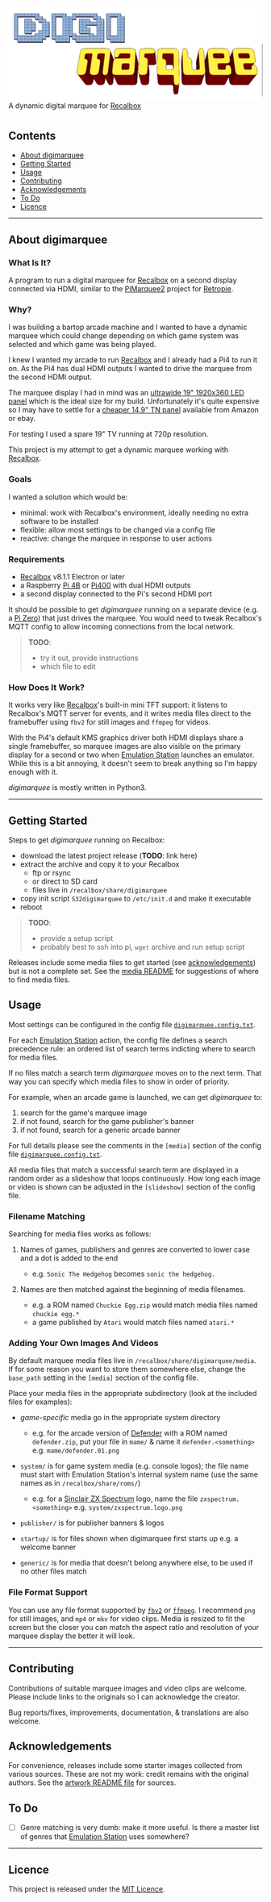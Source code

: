 #
![digimarquee startup image][project-image]
A dynamic digital marquee for [Recalbox]
#

<!-- **TODO**:
add video of it working?
-->

## Contents
- [About digimarquee](#about-digimarquee)
- [Getting Started](#getting-started)
- [Usage](#usage)
- [Contributing](#contributing)
- [Acknowledgements](#acknowledgements)
- [To Do](#to-do)
- [Licence](#licence)


---

## About digimarquee

### What Is It?
A program to run a digital marquee for [Recalbox] on a second display connected via HDMI, similar to the [PiMarquee2][pimarquee2] project for [Retropie][retropie].

### Why?
I was building a bartop arcade machine and I wanted to have a dynamic marquee which could change depending on which game system was selected and which game was being played.

I knew I wanted my arcade to run [Recalbox] and I already had a Pi4 to run it on. As the Pi4 has dual HDMI outputs I wanted to drive the marquee from the second HDMI output. 

The marquee display I had in mind was an [ultrawide 19" 1920x360 LED panel][DV190FBM] which is the ideal size for my build. Unfortunately it's quite expensive so I may have to settle for a [cheaper 14.9" TN panel][LTA149B780F] available from Amazon or ebay.

For testing I used a spare 19" TV running at 720p resolution.

This project is my attempt to get a dynamic marquee working with [Recalbox].

### Goals
I wanted a solution which would be:

- minimal: work with Recalbox's environment, ideally needing no extra software to be installed
- flexible: allow most settings to be changed via a config file
- reactive: change the marquee in response to user actions


### Requirements
- [Recalbox] v8.1.1 Electron or later
- a Raspberry [Pi 4B][pi4] or [Pi400][pi400] with dual HDMI outputs
- a second display connected to the Pi's second HDMI port

It should be possible to get *digimarquee* running on a separate device (e.g. a [Pi Zero][pi-zero]) that just drives the marquee.
You would need to tweak Recalbox's MQTT config to allow incoming connections from the local network.

> **TODO**:
> - try it out, provide instructions
> - which file to edit


### How Does It Work?
It works very like [Recalbox]'s built-in mini TFT support: 
it listens to Recalbox's MQTT server for events, and it writes media files direct to the framebuffer using `fbv2` for still images and `ffmpeg` for videos.

With the Pi4's default KMS graphics driver both HDMI displays share a single framebuffer, so marquee images are also visible on the primary display for a second or two when [Emulation Station][emulationstation] launches an emulator. While this is a bit annoying, it doesn't seem to break anything so I'm happy enough with it.

*digimarquee* is mostly written in Python3.

---

## Getting Started
Steps to get *digimarquee* running on Recalbox:

- download the latest project release (**TODO**: link here)
- extract the archive and copy it to your Recalbox
  - ftp or rsync
  - or direct to SD card
  - files live in `/recalbox/share/digimarquee`
- copy init script `S32digimarquee` to `/etc/init.d` and make it executable
- reboot

>  **TODO**:
>  - provide a setup script
>  - probably best to ssh into pi, `wget` archive and run setup script

Releases include some media files to get started (see [acknowledgements](#acknowledgements)) but is not a complete set. See the [media README][media-readme] for suggestions of where to find media files.


## Usage
Most settings can be configured in the config file [`digimarquee.config.txt`](digimarquee.config.txt).

For each [Emulation Station][emulationstation] action, the config file defines a search precedence rule: an ordered list of search terms indicting where to search for media files.

If no files match a search term *digimarquee* moves on to the next term.
That way you can specify which media files to show in order of priority.

For example, when an arcade game is launched, we can get *digimarquee* to:
1. search for the game's marquee image
1. if not found, search for the game publisher's banner
1. if not found, search for a generic arcade banner

For full details please see the comments in the `[media]` section of the config file [`digimarquee.config.txt`](digimarquee.config.txt).

All media files that match a successful search term are displayed in a random order as a slideshow that loops continuously. How long each image or video is shown can be adjusted in the `[slideshow]` section of the config file.


### Filename Matching
Searching for media files works as follows:

1. Names of games, publishers and genres are converted to lower case and a dot is added to the end
    - e.g. `Sonic The Hedgehog` becomes `sonic the hedgehog.`

1. Names are then matched against the beginning of media filenames.
    - e.g. a ROM named `Chuckie Egg.zip` would match media files named `chuckie egg.*`
    - a game published by `Atari` would match files named `atari.*`


### Adding Your Own Images And Videos
By default marquee media files live in `/recalbox/share/digimarquee/media`.
If for some reason you want to store them somewhere else, change the `base_path` setting in the `[media]` section of the config file.

Place your media files in the appropriate subdirectory (look at the included files for examples):

- *game-specific* media go in the appropriate system directory
    - e.g. for the arcade version of [Defender] with a ROM named `defender.zip`, put your file in `mame/` & name it `defender.<something>` e.g. `mame/defender.01.png`

- `system/` is for game system media (e.g. console logos);
the file name must start with Emulation Station's internal system name (use the same names as in `/recalbox/share/roms/`)
    - e.g. for a [Sinclair ZX Spectrum][spectrum] logo, name the file `zxspectrum.<something>` e.g. `system/zxspectrum.logo.png`

- `publisher/` is for publisher banners & logos

- `startup/` is for files shown when digimarquee first starts up e.g. a welcome banner

- `generic/` is for media that doesn't belong anywhere else, to be used if no other files match


### File Format Support
You can use any file format supported by [`fbv2`][fbv] or [`ffmpeg`][ffmpeg].
I recommend `png` for still images, and `mp4` or `mkv` for video clips.
Media is resized to fit the screen but the closer you can match the aspect ratio and resolution of your marquee display the better it will look.

---

## Contributing
Contributions of suitable marquee images and video clips are welcome.
Please include links to the originals so I can acknowledge the creator.

Bug reports/fixes, improvements, documentation, & translations are also welcome.


## Acknowledgements
For convenience, releases include some starter images collected from various sources.
These are not my  work: credit remains with the original authors.
See the [artwork README file][artwork-readme] for sources.


## To Do
- [ ] Genre matching is very dumb: make it more useful. Is there a master list of genres that [Emulation Station][emulationstation] uses somewhere?

---

## Licence
This project is released under the [MIT Licence][licence].


<!-- LINKS & IMAGES -->
<!-- https://www.markdownguide.org/basic-syntax/#reference-style-links -->
[artwork-readme]: artwork/README.md
[Defender]: https://en.wikipedia.org/wiki/Defender_(1981_video_game)
[DV190FBM]: https://www.panelook.com/DV190FBM-NB0_BOE_19.1_LCM_overview_32860.html
[emulationstation]: https://wiki.recalbox.com/en/basic-usage/getting-started/emulationstation
[fbv]: https://github.com/godspeed1989/fbv
[ffmpeg]: https://ffmpeg.org/
[licence]: LICENSE.txt
[LTA149B780F]: https://www.panelook.com/LTA149B780F_Toshiba_14.9_LCM_parameter_10941.html
[media-readme]: media/README.md
[pi4]: https://www.raspberrypi.com/products/raspberry-pi-4-model-b/
[pi400]: https://www.raspberrypi.com/products/raspberry-pi-400-unit/
[pi-zero]: https://www.raspberrypi.com/products/raspberry-pi-zero/
[pimarquee2]: https://github.com/losernator/PieMarquee2
[project-image]: digimarquee.png
[recalbox]: https://www.recalbox.com
[retropie]: https://retropie.org.uk/
[spectrum]: https://en.wikipedia.org/wiki/ZX_Spectrum
